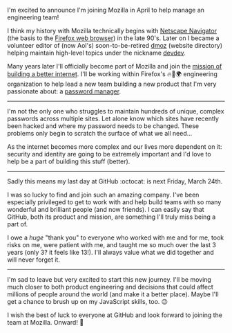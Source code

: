 I'm excited to announce I'm joining Mozilla in April to help manage an engineering team!

I think my history with Mozilla technically begins with [Netscape Navigator](https://en.wikipedia.org/wiki/Netscape_Navigator) (the basis to the [Firefox web browser](https://en.wikipedia.org/wiki/Firefox)) in the late 90's. Later on I became a volunteer editor of (now Aol's) soon-to-be-retired [dmoz](https://en.wikipedia.org/wiki/DMOZ) (website directory) helping maintain high-level topics under the nickname [devdev](http://www.dmoz.org/public/profile?editor=devdev).

Many years later I'll officially become part of Mozilla and join the [mission of building a better internet](https://www.mozilla.org/en-US/mission/). I'll be working within Firefox's 🔥🦊🌍 engineering organization to help lead a new team building a new product that I'm very passionate about: a [password manager](https://en.wikipedia.org/wiki/Password_manager).

---

I'm not the only one who struggles to maintain hundreds of unique, complex passwords across multiple sites. Let alone know which sites have recently been hacked and where my password needs to be changed. These problems only begin to scratch the surface of what we all need...

As the internet becomes more complex and our lives more dependent on it: security and identity are going to be extremely important and I'd love to help be a part of building this stuff (better).

---

Sadly this means my last day at GitHub :octocat: is next Friday, March 24th.

I was so lucky to find and join such an amazing company. I've been especially privileged to get to work with and help build teams with so many wonderful and brilliant people (and now friends). I can easily say that GitHub, both its product and mission, are something I'll truly miss being a part of.

I owe a _huge_ "thank you" to everyone who worked with me and for me, took risks on me, were patient with me, and taught me so much over the last 3 years (only 3? it feels like 13!). I'll always value what we did together and will never forget it.

---

I'm sad to leave but very excited to start this new journey. I'll be moving much closer to both product engineering and decisions that could affect millions of people around the world (and make it a better place). Maybe I'll get a chance to brush up on my JavaScript skills, too. :wink:

I wish the best of luck to everyone at GitHub and look forward to joining the team at Mozilla. Onward! :rocket:
